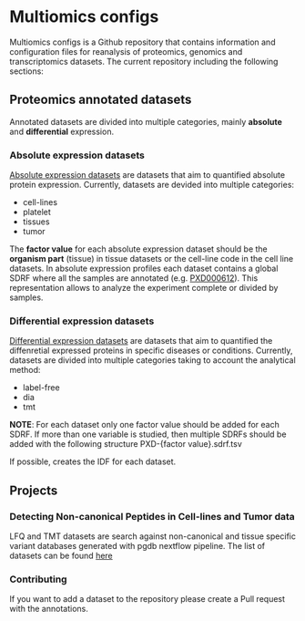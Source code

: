 # Multiomics configs

Multiomics configs is a Github repository that contains information and configuration files for reanalysis of proteomics, genomics and transcriptomics datasets. The current repository including the following sections: 

## Proteomics annotated datasets

Annotated datasets are divided into multiple categories, mainly **absolute** and **differential** expression. 

### Absolute expression datasets

[Absolute expression datasets](https://github.com/multiomics/multiomics-configs/tree/master/datasets/absolute-expression) are datasets that aim to quantified absolute protein expression. Currently, datasets are devided into multiple categories: 

- cell-lines 
- platelet
- tissues 
- tumor

The **factor value** for each absolute expression dataset should be the **organism part** (tissue) in tissue datasets or the cell-line code in the cell line datasets. In absolute expression profiles each dataset contains a global SDRF where all the samples are annotated (e.g. [PXD000612](https://github.com/multiomics/multiomics-configs/tree/master/datasets/absolute-expression/cell-lines/PXD000612)). This representation allows to analyze the experiment complete or divided by samples. 

### Differential expression datasets 

[Differential expression datasets](https://github.com/multiomics/multiomics-configs/tree/master/datasets/differential-datasets) are datasets that aim to quantified the diffenretial expressed proteins in specific diseases or conditions. Currently, datasets are divided into multiple categories taking to account the analytical method: 

- label-free 
- dia 
- tmt 

**NOTE**: For each dataset only one factor value should be added for each SDRF. If more than one variable is studied, then multiple SDRFs should be added with the following structure PXD-{factor value}.sdrf.tsv 

If possible, creates the IDF for each dataset. 

## Projects 

### Detecting Non-canonical Peptides in Cell-lines and Tumor data 

LFQ and TMT datasets are search against non-canonical and tissue specific variant databases generated with pgdb nextflow pipeline. The list of datasets can be found [here](?)

### Contributing

If you want to add a dataset to the repository please create a Pull request with the annotations. 




 
